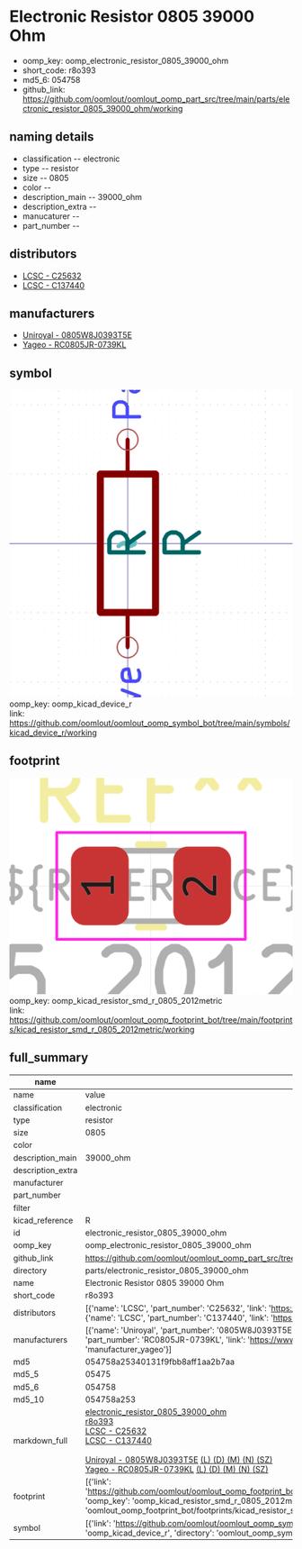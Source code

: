# Electronic Resistor 0805 39000 Ohm

  
* oomp_key: oomp_electronic_resistor_0805_39000_ohm 
* short_code: r8o393
* md5_6: 054758  
* github_link: https://github.com/oomlout/oomlout_oomp_part_src/tree/main/parts/electronic_resistor_0805_39000_ohm/working  
## naming details
* classification -- electronic
* type -- resistor
* size -- 0805
* color -- 
* description_main -- 39000_ohm
* description_extra -- 
* manucaturer -- 
* part_number -- 

## distributors
* [LCSC - C25632](https://lcsc.com/product-detail/C25632.html)  
* [LCSC - C137440](https://lcsc.com/product-detail/C137440.html)  

## manufacturers
* [Uniroyal - 0805W8J0393T5E]()  
* [Yageo - RC0805JR-0739KL](https://www.yageo.com/en/Chart/Download/pdf/RC0805JR-0739KL)  

## symbol

![](symbol/0/working/working_600.png)  
oomp_key: oomp_kicad_device_r  
link: https://github.com/oomlout/oomlout_oomp_symbol_bot/tree/main/symbols/kicad_device_r/working  

## footprint

![](footprint/0/working/working_600.png)  
oomp_key: oomp_kicad_resistor_smd_r_0805_2012metric  
link: https://github.com/oomlout/oomlout_oomp_footprint_bot/tree/main/footprints/kicad_resistor_smd_r_0805_2012metric/working  

## full_summary
| name | value | 
| --- | --- | 
| name | value | 
| classification | electronic | 
| type | resistor | 
| size | 0805 | 
| color |  | 
| description_main | 39000_ohm | 
| description_extra |  | 
| manufacturer |  | 
| part_number |  | 
| filter |  | 
| kicad_reference | R | 
| id | electronic_resistor_0805_39000_ohm | 
| oomp_key | oomp_electronic_resistor_0805_39000_ohm | 
| github_link | https://github.com/oomlout/oomlout_oomp_part_src/tree/main/parts/electronic_resistor_0805_39000_ohm/working | 
| directory | parts/electronic_resistor_0805_39000_ohm | 
| name | Electronic Resistor 0805 39000 Ohm | 
| short_code | r8o393 | 
| distributors | [{'name': 'LCSC', 'part_number': 'C25632', 'link': 'https://lcsc.com/product-detail/C25632.html', 'id': 'distributor_lcsc'}, {'name': 'LCSC', 'part_number': 'C137440', 'link': 'https://lcsc.com/product-detail/C137440.html', 'id': 'distributor_lcsc'}] | 
| manufacturers | [{'name': 'Uniroyal', 'part_number': '0805W8J0393T5E', 'link': '', 'id': 'manufacturer_uniroyal'}, {'name': 'Yageo', 'part_number': 'RC0805JR-0739KL', 'link': 'https://www.yageo.com/en/Chart/Download/pdf/RC0805JR-0739KL', 'id': 'manufacturer_yageo'}] | 
| md5 | 054758a25340131f9fbb8aff1aa2b7aa | 
| md5_5 | 05475 | 
| md5_6 | 054758 | 
| md5_10 | 054758a253 | 
| markdown_full | [electronic_resistor_0805_39000_ohm](https://github.com/oomlout/oomlout_oomp_part_src/tree/main/parts/electronic_resistor_0805_39000_ohm/working)<br>[r8o393](https://github.com/oomlout/oomlout_oomp_part_src/tree/main/parts/electronic_resistor_0805_39000_ohm/working)<br>[LCSC - C25632<br>](https://lcsc.com/product-detail/C25632.html)[LCSC - C137440<br>](https://lcsc.com/product-detail/C137440.html)<br>[Uniroyal - 0805W8J0393T5E]() [(L)  ](https://www.lcsc.com/search?q=0805W8J0393T5E)[(D)  ](https://www.digikey.com/en/products?,keywords=0805W8J0393T5E)[(M)  ](https://www.mouser.com/Search/Refine?Keyword=0805W8J0393T5E)[(N)  ](https://www.newark.com/search?st=0805W8J0393T5E)[(SZ)  ](https://so.szlcsc.com/global.html?k=0805W8J0393T5E)<br>[Yageo - RC0805JR-0739KL](https://www.yageo.com/en/Chart/Download/pdf/RC0805JR-0739KL) [(L)  ](https://www.lcsc.com/search?q=RC0805JR-0739KL)[(D)  ](https://www.digikey.com/en/products?,keywords=RC0805JR-0739KL)[(M)  ](https://www.mouser.com/Search/Refine?Keyword=RC0805JR-0739KL)[(N)  ](https://www.newark.com/search?st=RC0805JR-0739KL)[(SZ)  ](https://so.szlcsc.com/global.html?k=RC0805JR-0739KL)<br> | 
| footprint | [{'link': 'https://github.com/oomlout/oomlout_oomp_footprint_bot/tree/main/foootprntss/kicad_resistor_smd_r_0805_2012metric', 'oomp_key': 'oomp_kicad_resistor_smd_r_0805_2012metric', 'directory': 'oomlout_oomp_footprint_bot/footprints/kicad_resistor_smd_r_0805_2012metric//working/working.kicad_mod'}] | 
| symbol | [{'link': 'https://github.com/oomlout/oomlout_oomp_symbol_bot/tree/main/symbols/kicad_device_r', 'oomp_key': 'oomp_kicad_device_r', 'directory': 'oomlout_oomp_symbol_bot/symbols/kicad_device_r//working/working.kicad_sym'}] | 
